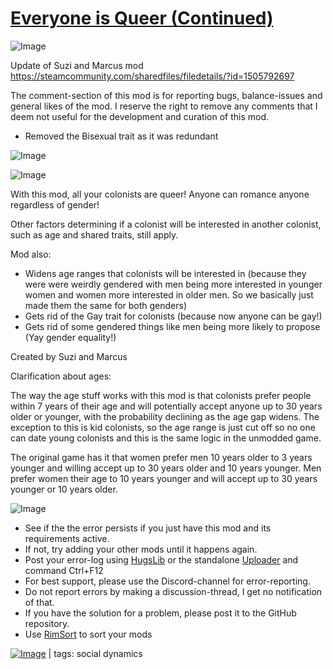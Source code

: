 # [Everyone is Queer (Continued)](https://steamcommunity.com/sharedfiles/filedetails/?id=2014546021)

![Image](https://i.imgur.com/buuPQel.png)

Update of Suzi and Marcus mod
https://steamcommunity.com/sharedfiles/filedetails/?id=1505792697

The comment-section of this mod is for reporting bugs, balance-issues and general likes of the mod. 
I reserve the right to remove any comments that I deem not useful for the development and curation of this mod.

- Removed the Bisexual trait as it was redundant

![Image](https://i.imgur.com/pufA0kM.png)
	
![Image](https://i.imgur.com/Z4GOv8H.png)

With this mod, all your colonists are queer! Anyone can romance anyone regardless of gender! 

Other factors determining if a colonist will be interested in another colonist, such as age and shared traits, still apply.

Mod also: 

- Widens age ranges that colonists will be interested in (because they were were weirdly gendered with men being more interested in younger women and women more interested in older men. So we basically just made them the same for both genders)
- Gets rid of the Gay trait for colonists (because now anyone can be gay!)
- Gets rid of some gendered things like men being more likely to propose (Yay gender equality!)

Created by Suzi and Marcus

Clarification about ages:

The way the age stuff works with this mod is that colonists prefer people within 7 years of their age and will potentially accept anyone up to 30 years older or younger, with the probability declining as the age gap widens. The exception to this is kid colonists, so the age range is just cut off so no one can date young colonists and this is the same logic in the unmodded game.

The original game has it that women prefer men 10 years older to 3 years younger and willing accept up to 30 years older and 10 years younger. Men prefer women their age to 10 years younger and will accept up to 30 years younger or 10 years older.


![Image](https://i.imgur.com/PwoNOj4.png)



-  See if the the error persists if you just have this mod and its requirements active.
-  If not, try adding your other mods until it happens again.
-  Post your error-log using [HugsLib](https://steamcommunity.com/workshop/filedetails/?id=818773962) or the standalone [Uploader](https://steamcommunity.com/sharedfiles/filedetails/?id=2873415404) and command Ctrl+F12
-  For best support, please use the Discord-channel for error-reporting.
-  Do not report errors by making a discussion-thread, I get no notification of that.
-  If you have the solution for a problem, please post it to the GitHub repository.
-  Use [RimSort](https://github.com/RimSort/RimSort/releases/latest) to sort your mods

 

[![Image](https://img.shields.io/github/v/release/emipa606/EveryoneIsQueer?label=latest%20version&style=plastic&color=9f1111&labelColor=black)](https://steamcommunity.com/sharedfiles/filedetails/changelog/2014546021) | tags: social dynamics
